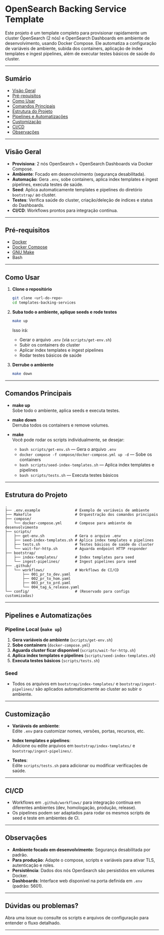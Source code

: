# OpenSearch Backing Service Template

Este projeto é um template completo para provisionar rapidamente um cluster OpenSearch (2 nós) e OpenSearch Dashboards em ambiente de desenvolvimento, usando Docker Compose. Ele automatiza a configuração de variáveis de ambiente, subida dos containers, aplicação de index templates e ingest pipelines, além de executar testes básicos de saúde do cluster.

---

## Sumário

- [Visão Geral](#visão-geral)
- [Pré-requisitos](#pré-requisitos)
- [Como Usar](#como-usar)
- [Comandos Principais](#comandos-principais)
- [Estrutura do Projeto](#estrutura-do-projeto)
- [Pipelines e Automatizações](#pipelines-e-automatizações)
- [Customização](#customização)
- [CI/CD](#cicd)
- [Observações](#observações)

---

## Visão Geral

- **Provisiona**: 2 nós OpenSearch + OpenSearch Dashboards via Docker Compose.
- **Ambiente**: Focado em desenvolvimento (segurança desabilitada).
- **Automação**: Gera `.env`, sobe containers, aplica index templates e ingest pipelines, executa testes de saúde.
- **Seed**: Aplica automaticamente templates e pipelines do diretório `bootstrap/` ao cluster.
- **Testes**: Verifica saúde do cluster, criação/deleção de índices e status do Dashboards.
- **CI/CD**: Workflows prontos para integração contínua.

---

## Pré-requisitos

- [Docker](https://docs.docker.com/get-docker/)
- [Docker Compose](https://docs.docker.com/compose/install/)
- [GNU Make](https://www.gnu.org/software/make/)
- Bash

---

## Como Usar

1. **Clone o repositório**
   ```sh
   git clone <url-do-repo>
   cd templates-backing-services
   ```

2. **Suba todo o ambiente, aplique seeds e rode testes**
   ```sh
   make up
   ```
   Isso irá:
   - Gerar o arquivo `.env` (via `scripts/get-env.sh`)
   - Subir os containers do cluster
   - Aplicar index templates e ingest pipelines
   - Rodar testes básicos de saúde

3. **Derrube o ambiente**
   ```sh
   make down
   ```

---

## Comandos Principais

- **make up**  
  Sobe todo o ambiente, aplica seeds e executa testes.

- **make down**  
  Derruba todos os containers e remove volumes.

- **make**  
  Você pode rodar os scripts individualmente, se desejar:
  - `bash scripts/get-env.sh` — Gera o arquivo `.env`
  - `docker compose -f compose/docker-compose.yml up -d` — Sobe os containers
  - `bash scripts/seed-index-templates.sh` — Aplica index templates e pipelines
  - `bash scripts/tests.sh` — Executa testes básicos

---

## Estrutura do Projeto

```
.
├── .env.example                # Exemplo de variáveis de ambiente
├── Makefile                    # Orquestração dos comandos principais
├── compose/
│   └── docker-compose.yml      # Compose para ambiente de desenvolvimento
├── scripts/
│   ├── get-env.sh              # Gera o arquivo .env
│   ├── seed-index-templates.sh # Aplica index templates e pipelines
│   ├── tests.sh                # Testes básicos de saúde do cluster
│   └── wait-for-http.sh        # Aguarda endpoint HTTP responder
├── bootstrap/
│   ├── index-templates/        # Index templates para seed
│   └── ingest-pipelines/       # Ingest pipelines para seed
├── .github/
│   └── workflows/              # Workflows de CI/CD
│       ├── 001_pr_to_dev.yaml
│       ├── 002_pr_to_hom.yaml
│       ├── 003_pr_to_prd.yaml
│       └── 004_tag_&_release.yaml
└── config/                     # (Reservado para configs customizadas)
```

---

## Pipelines e Automatizações

### Pipeline Local (`make up`)

1. **Gera variáveis de ambiente** (`scripts/get-env.sh`)
2. **Sobe containers** (`docker-compose.yml`)
3. **Aguarda cluster ficar disponível** (`scripts/wait-for-http.sh`)
4. **Aplica index templates e pipelines** (`scripts/seed-index-templates.sh`)
5. **Executa testes básicos** (`scripts/tests.sh`)

### Seed

- Todos os arquivos em `bootstrap/index-templates/` e `bootstrap/ingest-pipelines/` são aplicados automaticamente ao cluster ao subir o ambiente.

---

## Customização

- **Variáveis de ambiente**:  
  Edite `.env` para customizar nomes, versões, portas, recursos, etc.

- **Index templates e pipelines**:  
  Adicione ou edite arquivos em `bootstrap/index-templates/` e `bootstrap/ingest-pipelines/`.

- **Testes**:  
  Edite `scripts/tests.sh` para adicionar ou modificar verificações de saúde.

---

## CI/CD

- Workflows em `.github/workflows/` para integração contínua em diferentes ambientes (dev, homologação, produção, release).
- Os pipelines podem ser adaptados para rodar os mesmos scripts de seed e teste em ambientes de CI.

---

## Observações

- **Ambiente focado em desenvolvimento**: Segurança desabilitada por padrão.
- **Para produção**: Adapte o compose, scripts e variáveis para ativar TLS, autenticação e roles.
- **Persistência**: Dados dos nós OpenSearch são persistidos em volumes Docker.
- **Dashboards**: Interface web disponível na porta definida em `.env` (padrão: 5601).

---

## Dúvidas ou problemas?

Abra uma issue ou consulte os scripts e arquivos de configuração para entender o fluxo detalhado.

---